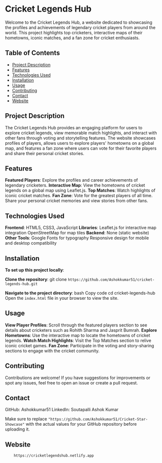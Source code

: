# Cricket Legends Hub
Welcome to the Cricket Legends Hub, a website dedicated to showcasing the profiles and achievements of legendary cricket players from around the world. This project highlights top cricketers, interactive maps of their hometowns, iconic matches, and a fan zone for cricket enthusiasts.


## Table of Contents

- [Project Description](#project-description)
- [Features](#features)
- [Technologies Used](#technologies-used)
- [Installation](#installation)
- [Usage](#usage)
- [Contributing](#contributing)
- [Contact](#contact)
- [Website](#website)


## Project Description

The Cricket Legends Hub provides an engaging platform for users to explore cricket legends, view memorable match highlights, and interact with other fans through voting and storytelling features. The website showcases profiles of players, allows users to explore players' hometowns on a global map, and features a fan zone where users can vote for their favorite players and share their personal cricket stories.


## Features

**Featured Players**: Explore the profiles and career achievements of legendary cricketers.
**Interactive Map**: View the hometowns of cricket legends on a global map using Leaflet.js.
**Top Matches**: Watch highlights of iconic cricket matches.
**Fan Zone**:
Vote for the greatest players of all time.
Share your personal cricket memories and view stories from other fans.


## Technologies Used

**Frontend**: HTML5, CSS3, JavaScript
**Libraries**: Leaflet.js for interactive map integration OpenStreetMap for map tiles
**Backend**: None (static website)
**Other Tools**: Google Fonts for typography Responsive design for mobile and desktop compatibility


## Installation

**To set up this project locally**:

**Clone the repository**:
git clone
`https://github.com/Ashokkumar51/cricket-legends-hub.git`

**Navigate to the project directory**:
bash
Copy code
cd cricket-legends-hub
Open the `index.html` file in your browser to view the site.


## Usage

**View Player Profiles**: Scroll through the featured players section to see details about cricketers such as Rohith Sharma and Jasprit Bumrah.
**Explore Hometowns**: Use the interactive map to locate the hometowns of cricket legends.
**Watch Match Highlights**: Visit the Top Matches section to relive iconic cricket games.
**Fan Zone**: Participate in the voting and story-sharing sections to engage with the cricket community.


## Contributing

Contributions are welcome! If you have suggestions for improvements or spot any issues, feel free to open an issue or create a pull request.


## Contact

GitHub: Ashokkumar51
LinkedIn: Soutapalli Ashok Kumar

Make sure to replace
`"https://github.com/Ashokkumar51/Cricket-Star-Showcase"`
with the actual values for your GitHub repository before uploading it.


## Website

````bash
    https://cricketlegendshub.netlify.app
